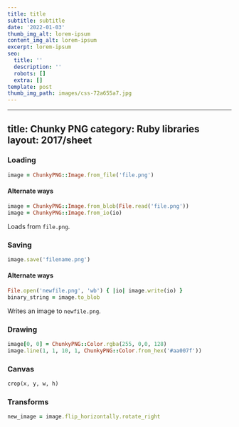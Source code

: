 ```yaml
---
title: title
subtitle: subtitle
date: '2022-01-03'
thumb_img_alt: lorem-ipsum
content_img_alt: lorem-ipsum
excerpt: lorem-ipsum
seo:
  title: ''
  description: ''
  robots: []
  extra: []
template: post
thumb_img_path: images/css-72a655a7.jpg
---
```

---
title: Chunky PNG
category: Ruby libraries
layout: 2017/sheet
---

### Loading

```ruby
image = ChunkyPNG::Image.from_file('file.png')
```

#### Alternate ways

```ruby
image = ChunkyPNG::Image.from_blob(File.read('file.png'))
image = ChunkyPNG::Image.from_io(io)
```

Loads from `file.png`.

### Saving

```ruby
image.save('filename.png')
```

#### Alternate ways

```ruby
File.open('newfile.png', 'wb') { |io| image.write(io) }
binary_string = image.to_blob
```

Writes an image to `newfile.png`.

### Drawing

```ruby
image[0, 0] = ChunkyPNG::Color.rgba(255, 0,0, 128)
image.line(1, 1, 10, 1, ChunkyPNG::Color.from_hex('#aa007f'))
```

### Canvas

```ruby
crop(x, y, w, h)
```

### Transforms

```ruby
new_image = image.flip_horizontally.rotate_right
```
